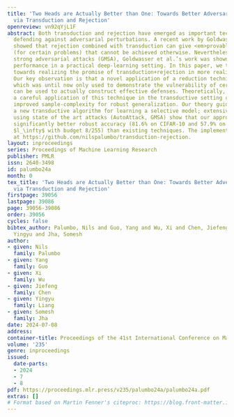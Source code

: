 ```yaml
---
title: 'Two Heads are Actually Better than One: Towards Better Adversarial Robustness
  via Transduction and Rejection'
openreview: vn92qYjL1F
abstract: Both transduction and rejection have emerged as important techniques for
  defending against adversarial perturbations. A recent work by Goldwasser et. al
  showed that rejection combined with transduction can give <em>provable</em> guarantees
  (for certain problems) that cannot be achieved otherwise. Nevertheless, under recent
  strong adversarial attacks (GMSA), Goldwasser et al.’s work was shown to have low
  performance in a practical deep-learning setting. In this paper, we take a step
  towards realizing the promise of transduction+rejection in more realistic scenarios.
  Our key observation is that a novel application of a reduction technique by Tramèr,
  which was until now only used to demonstrate the vulnerability of certain defenses,
  can be used to actually construct effective defenses. Theoretically, we show that
  a careful application of this technique in the transductive setting can give significantly
  improved sample-complexity for robust generalization. Our theory guides us to design
  a new transductive algorithm for learning a selective model; extensive experiments
  using state of the art attacks (AutoAttack, GMSA) show that our approach provides
  significantly better robust accuracy (81.6% on CIFAR-10 and 57.9% on CIFAR-100 under
  $l_\infty$ with budget 8/255) than existing techniques. The implementation is available
  at https://github.com/nilspalumbo/transduction-rejection.
layout: inproceedings
series: Proceedings of Machine Learning Research
publisher: PMLR
issn: 2640-3498
id: palumbo24a
month: 0
tex_title: 'Two Heads are Actually Better than One: Towards Better Adversarial Robustness
  via Transduction and Rejection'
firstpage: 39056
lastpage: 39086
page: 39056-39086
order: 39056
cycles: false
bibtex_author: Palumbo, Nils and Guo, Yang and Wu, Xi and Chen, Jiefeng and Liang,
  Yingyu and Jha, Somesh
author:
- given: Nils
  family: Palumbo
- given: Yang
  family: Guo
- given: Xi
  family: Wu
- given: Jiefeng
  family: Chen
- given: Yingyu
  family: Liang
- given: Somesh
  family: Jha
date: 2024-07-08
address:
container-title: Proceedings of the 41st International Conference on Machine Learning
volume: '235'
genre: inproceedings
issued:
  date-parts:
  - 2024
  - 7
  - 8
pdf: https://proceedings.mlr.press/v235/palumbo24a/palumbo24a.pdf
extras: []
# Format based on Martin Fenner's citeproc: https://blog.front-matter.io/posts/citeproc-yaml-for-bibliographies/
---
```

